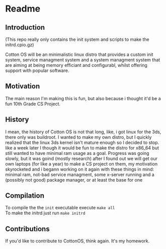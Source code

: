 
# Readme


## Introduction

(This repo really only contains the init system and scripts to make the initrd.cpio.gz)

Cotton OS will be an minimalistic linux distro that provides a custom init system, service managment system and a system managment system that are aiming at being memory efficiant and configurabl, whilst offering support with popular software.

## Motivation

The main reason I'm making this is fun, but also because i thought it'd be a fun 10th Grade CS Project.

## History

I mean, the history of Cotton OS is not that long, like, i got linux for the 3ds, there only was buildroot. I wanted to make my own distro, but I quickly realized that the linux 3ds kernel isn't mature enough so I decided to stop. like a week later I though it would be fun to make the distro for x86_64 but still wanted to have minimal ram usage as a goal. Progress was going slowly, but it was goind (mostly research) after I found out we will get our own laptops (for like a year) to make a CS project on them, my motivation skyrocketed and i begann working on it again with these things in mind: minimal ram, not-bad service managment, some x-server running and a (possibly not good) package manager, or at least the base for one

## Compilation

To compile the the `init` executable execute `make all` <br>
To make the initrd just run `make initrd`

## Contributions

If you'd like to contribute to CottonOS, think again. It's my homework.

